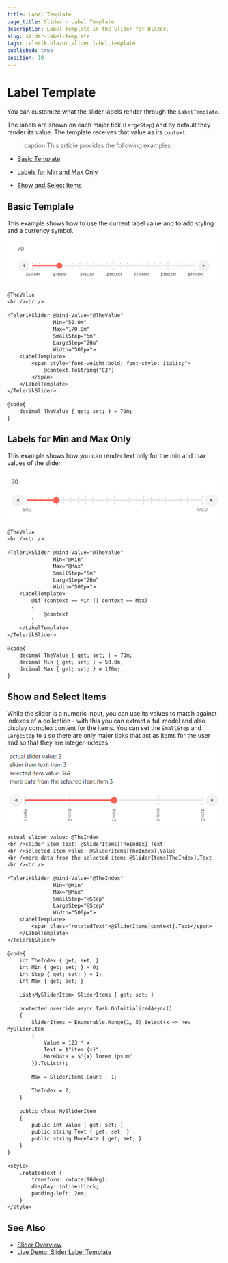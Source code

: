 ```yaml
---
title: Label Template
page_title: Slider - Label Template
description: Label Template in the Slider for Blazor.
slug: slider-label-template
tags: telerik,blazor,slider,label,template
published: true
position: 10
---
```


# Label Template

You can customize what the slider labels render through the `LabelTemplate`.

The labels are shown on each major tick (`LargeStep`) and by default they render its value. The template receives that value as its `context`. 

>caption This article provides the following examples:


* [Basic Template](#basic-template)

* [Labels for Min and Max Only](#labels-for-min-and-max-only)

* [Show and Select Items](#show-and-select-items)

## Basic Template

This example shows how to use the current label value and to add styling and a currency symbol.

![basic template with currency symbol and styling](images/slider-basic-template-currency.png)

````RAZOR
@TheValue
<br /><br />

<TelerikSlider @bind-Value="@TheValue"
               Min="50.0m"
               Max="170.0m"
               SmallStep="5m"
               LargeStep="20m"
               Width="500px">
    <LabelTemplate>
        <span style="font-weight:bold; font-style: italic;">
            @context.ToString("C2")
        </span>
    </LabelTemplate>
</TelerikSlider>

@code{
    decimal TheValue { get; set; } = 70m;
}
````

## Labels for Min and Max Only

This example shows how you can render text only for the min and max values of the slider.

![labels for the min and max only](images/slider-labels-for-min-and-max-only.png)

````RAZOR
@TheValue
<br /><br />

<TelerikSlider @bind-Value="@TheValue"
               Min="@Min"
               Max="@Max"
               SmallStep="5m"
               LargeStep="20m"
               Width="500px">
    <LabelTemplate>
        @if (context == Min || context == Max)
        {
            @context
        }
    </LabelTemplate>
</TelerikSlider>

@code{
    decimal TheValue { get; set; } = 70m;
    decimal Min { get; set; } = 50.0m;
    decimal Max { get; set; } = 170m;
}
````

## Show and Select Items

While the slider is a numeric input, you can use its values to match against indexes of a collection - with this you can extract a full model and also display complex content for the items. You can set the `SmallStep` and `LargeStep` to `1` so there are only major ticks that act as items for the user and so that they are integer indexes.

![model items in the slider](images/slider-items.png)

````RAZOR
actual slider value: @TheIndex
<br />slider item text: @SliderItems[TheIndex].Text
<br />selected item value: @SliderItems[TheIndex].Value
<br />more data from the selected item: @SliderItems[TheIndex].Text
<br /><br />

<TelerikSlider @bind-Value="@TheIndex"
               Min="@Min"
               Max="@Max"
               SmallStep="@Step"
               LargeStep="@Step"
               Width="500px">
    <LabelTemplate>
        <span class="rotatedText">@SliderItems[context].Text</span>
    </LabelTemplate>
</TelerikSlider>

@code{
    int TheIndex { get; set; }
    int Min { get; set; } = 0;
    int Step { get; set; } = 1;
    int Max { get; set; }

    List<MySliderItem> SliderItems { get; set; }

    protected override async Task OnInitializedAsync()
    {
        SliderItems = Enumerable.Range(1, 5).Select(x => new MySliderItem
        {
            Value = 123 * x,
            Text = $"item {x}",
            MoreData = $"{x} lorem ipsum"
        }).ToList();

        Max = SliderItems.Count - 1;

        TheIndex = 2;
    }

    public class MySliderItem
    {
        public int Value { get; set; }
        public string Text { get; set; }
        public string MoreData { get; set; }
    }
}

<style>
    .rotatedText {
        transform: rotate(90deg);
        display: inline-block;
        padding-left: 2em;
    }
</style>
````

## See Also

* [Slider Overview](slug:slider-overview)
* [Live Demo: Slider Label Template](https://demos.telerik.com/blazor-ui/slider/label-template)